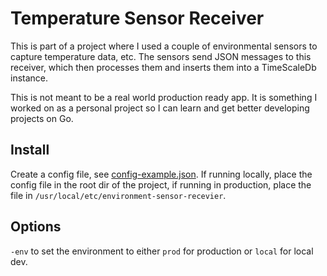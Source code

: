 # Temperature Sensor Receiver
This is part of a project where I used a couple of environmental sensors to capture
temperature data, etc. The sensors send JSON messages to this receiver, which then
processes them and inserts them into a TimeScaleDb instance.

This is not meant to be a real world production ready app. It is something I worked on as
a personal project so I can learn and get better developing projects on Go.

## Install

Create a config file, see [config-example.json](config-example.json). If running locally,
place the config file in the root dir of the project, if running in production, place the
file in `/usr/local/etc/environment-sensor-recevier`.

## Options
`-env` to set the environment to either `prod` for production or `local` for local dev.
